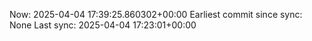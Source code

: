 Now: 2025-04-04 17:39:25.860302+00:00 Earliest commit since sync: None Last sync: 2025-04-04 17:23:01+00:00
